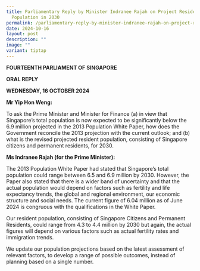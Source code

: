 ```yaml
---
title: Parliamentary Reply by Minister Indranee Rajah on Project Resident
  Population in 2030
permalink: /parliamentary-reply-by-minister-indranee-rajah-on-project-resident-population-in-2030/
date: 2024-10-16
layout: post
description: ""
image: ""
variant: tiptap
---
```

<p><strong>FOURTEENTH PARLIAMENT OF SINGAPORE</strong>
</p>
<p><strong>ORAL REPLY</strong>&nbsp;</p>
<p><strong>WEDNESDAY, 16 OCTOBER 2024</strong>
</p>
<p></p>
<p><strong>Mr Yip Hon Weng:</strong>
</p>
<p>To ask the Prime Minister and Minister for Finance (a) in view that Singapore’s
total population is now expected to be significantly below the 6.9 million
projected in the 2013 Population White Paper, how does the Government reconcile
the 2013 projection with the current outlook; and (b) what is the revised
projected resident population, consisting of Singapore citizens and permanent
residents, for 2030.</p>
<p><strong>Ms Indranee Rajah (for the Prime Minister):</strong>
</p>
<p>The 2013 Population White Paper had stated that Singapore’s total population
could range between 6.5 and 6.9 million by 2030. However, the Paper also
stated that there is a wider band of uncertainty and that the actual population
would depend on factors such as fertility and life expectancy trends, the
global and regional environment, our economic structure and social needs.
The current figure of 6.04 million as of June 2024 is congruous with the
qualifications in the White Paper.</p>
<p>Our resident population, consisting of Singapore Citizens and Permanent
Residents, could range from 4.3 to 4.4 million by 2030 but again, the actual
figures will depend on various factors such as actual fertility rates and
immigration trends.</p>
<p>We update our population projections based on the latest assessment of
relevant factors, to develop a range of possible outcomes, instead of planning
based on a single number.</p>
<p></p>